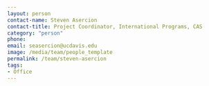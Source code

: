 ```yaml
---
layout: person
contact-name: Steven Asercion
contact-title: Project Coordinator, International Programs, CAS
category: "person"
phone:
email: seasercion@ucdavis.edu
image: /media/team/people_template
permalink: /team/steven-asercion
tags:
- Office
---
```

